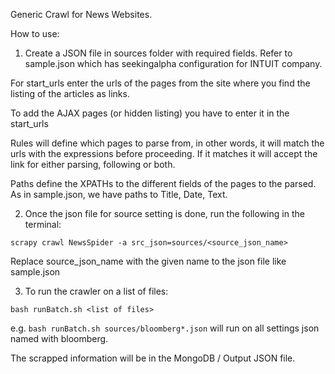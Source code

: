 Generic Crawl for News Websites.

How to use:

1. Create a JSON file in sources folder with required fields.
Refer to sample.json which has seekingalpha configuration for INTUIT company.

For start_urls enter the urls of the pages from the site where you find the listing of the articles as links.

To add the AJAX pages (or hidden listing) you have to enter it in the start_urls

Rules will define which pages to parse from, in other words, it will match the urls with the expressions before proceeding.
If it matches it will accept the link for either parsing, following or both.

Paths define the XPATHs to the different fields of the pages to the parsed. As in sample.json, we have paths to Title,
Date, Text.

2. Once the json file for source setting is done, run the following in the terminal:

`scrapy crawl NewsSpider -a src_json=sources/<source_json_name>`

Replace source_json_name with the given name to the json file like sample.json

3. To run the crawler on a list of files:

`bash runBatch.sh <list of files>`

e.g. `bash runBatch.sh sources/bloomberg*.json` will run on all settings json named with bloomberg.

The scrapped information will be in the MongoDB / Output JSON file.